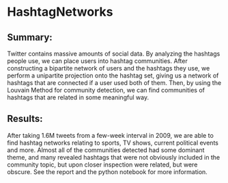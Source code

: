 # HashtagNetworks

## Summary:
Twitter contains massive amounts of social data. By analyzing the hashtags people use, we can place users into hashtag communities. After constructing a bipartite network of users and the hashtags they use, we perform a unipartite projection onto the hashtag set, giving us a network of hashtags that are connected if a user used both of them. Then, by using the Louvain Method for community detection, we can find communities of hashtags that are related in some meaningful way.

## Results:
After taking 1.6M tweets from a few-week interval in 2009, we are able to find hashtag networks relating to sports, TV shows, current political events and more. Almost all of the communities detected had some dominant theme, and many revealed hashtags that were not obviously included in the community topic, but upon closer inspection were related, but were obscure. See the report and the python notebook for more information.
